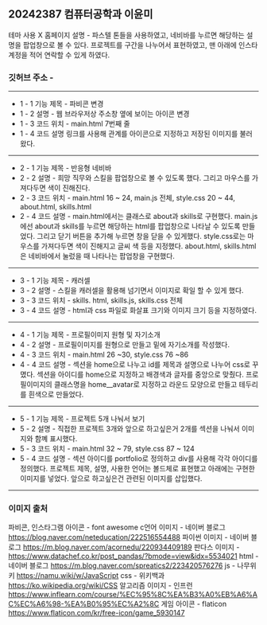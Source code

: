 ## 20242387 컴퓨터공학과 이윤미
테마 사용 X
홈페이지 설명 - 파스텔 톤들을 사용하였고, 네비바를 누르면 해당하는 설명을 팝업창으로 볼 수 있다. 프로젝트를 구간을 나누어서 표현하였고, 맨 아래에 인스타 계정을 적어 연락할 수 있게 하였다.
### 깃허브 주소 - 
---
+ 1 - 1 기능 제목 - 파비콘 변경
+ 1 - 2 설명 - 웹 브라우저상 주소창 옆에 보이는 아이콘 변경
+ 1 - 3 코드 위치 - main.html 7번째 줄
+ 1 - 4 코드 설명 링크를 사용해 관계를 아이콘으로 지정하고 저장된 이미지를 불러왔다.
---
+ 2 - 1 기능 제목 - 반응형 네비바
+ 2 - 2 설명 - 희망 직무와 스킬을 팝업창으로 볼 수 있도록 했다. 그리고 마우스를 가져다두면 색이 진해진다. 
+ 2 - 3 코드 위치 - main.html 16 ~ 24, main.js 전체, style.css 20 ~ 44, about.html, skills.html
+ 2 - 4 코드 설명 - main.html에서는 클래스로 about과 skills로 구현했다. main.js에선 about과 skills를 누르면 해당하는 html를 팝업창으로 나타날 수 있도록 만들었다. 그리고 닫기 버튼을 추가해 누르면 창을 닫을 수 있게했다. style.css로는 마우스를 가져다두면 색이 진해지고 글씨 색 등을 지정했다. about.html, skills.html은 네비바에서 눌렀을 때 나타나는 팝업창을 구현했다. 
---
+ 3 - 1 기능 제목 - 캐러셀
+ 3 - 2 설명 - 스킬을 캐러셀을 활용해 넘기면서 이미지로 확일 할 수 있게 했다.
+ 3 - 3 코드 위치 - skills. html, skills.js, skills.css 전체
+ 3 - 4 코드 설명 - html과 css 파일로 화살표 크기와 이미지 크기 등을 지정하였다. 
---
+ 4 - 1 기능 제목 - 프로필이미지 원형 및 자기소개 
+ 4 - 2 설명 - 프로필이미지를 원형으로 만들고 밑에 자기소개를 작성했다.
+ 4 - 3 코드 위치 - main.html 26 ~30, style.css 76 ~86
+ 4 - 4 코드 설명 - 섹션을 home으로 나누고 id를 제목과 설명으로 나누어 css로 꾸몄다. 섹션을 아이디를 home으로 지정하고 배경색과 글자를 중앙으로 맞췄다. 프로필이미지의 클래스명을 home__avatar로 지정하고 라운드 모양으로 만들고 테두리를 흰색으로 만들었다.
---
+ 5 - 1 기능 제목 - 프로젝트 5개 나눠서 보기
+ 5 - 2 설명 - 직접한 프로젝트 3개와 앞으로 하고싶은거 2개를 섹션을 나눠서 이미지와 함꼐 표시했다.
+ 5 - 3 코드 위치 - main.html 32 ~ 79, style.css 87 ~ 124
+ 5 - 4 코드 설명 - 섹션 아이디를 portfolio로 정의하고 div를 사용해 각각 아이디를 정의했다. 프로젝트 제목, 설명, 사용한 언어는 볼드체로 표현했고 아래에는 구현한 이미지를 넣었다. 앞으로 하고싶은건 관련된 이미지를 삽입했다. 
---
### 이미지 출처
파비콘, 인스타그램 아이콘 - font awesome
c언어 이미지 - 네이버 블로그 https://blog.naver.com/neteducation/222516554488
파이썬 이미지 - 네이버 블로그 https://m.blog.naver.com/acornedu/220934409189
판다스 이미지 - https://www.datachef.co.kr/post_pandas/?bmode=view&idx=5534021
html - 네이버 블로그 https://m.blog.naver.com/spreatics2/223420576276
js - 나무위키 https://namu.wiki/w/JavaScript
css - 위키백과 https://ko.wikipedia.org/wiki/CSS
알고리즘 이미지 - 인프런 https://www.inflearn.com/course/%EC%95%8C%EA%B3%A0%EB%A6%AC%EC%A6%98-%EA%B0%95%EC%A2%8C
게임 아이콘 - flaticon https://www.flaticon.com/kr/free-icon/game_5930147
